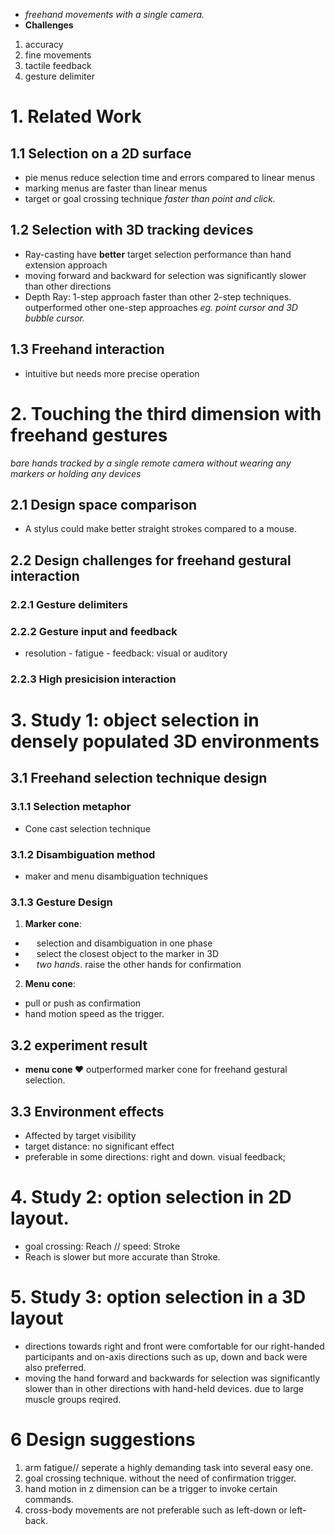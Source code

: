 - *freehand movements with a single camera.*
- **Challenges**
1. accuracy
2. fine movements
3. tactile feedback
4. gesture delimiter
# 1. Related Work
## 1.1 Selection on a 2D surface
* pie menus reduce selection time and errors compared to linear menus
* marking menus are faster than linear menus
* target or goal crossing technique  *faster than point and click.*
## 1.2 Selection with 3D tracking devices
- Ray-casting have **better** target selection performance than hand extension approach
- moving forward and backward for selection was significantly slower than other directions
- Depth Ray: 1-step approach faster than other 2-step techniques.\
outperformed other one-step approaches *eg. point cursor and 3D bubble cursor.*
## 1.3 Freehand interaction
- intuitive but needs more precise operation
# 2. Touching the third dimension with freehand gestures
*bare hands tracked by a single remote camera without wearing any markers or holding any devices*
## 2.1 Design space comparison
- A stylus could make better straight strokes compared to a mouse.
## 2.2 Design challenges for freehand gestural interaction
### 2.2.1 Gesture delimiters
### 2.2.2 Gesture input and feedback
- resolution - fatigue - feedback: visual or auditory
### 2.2.3 High presicision interaction
# 3. Study 1: object selection in densely populated 3D environments
## 3.1 Freehand selection technique design
### 3.1.1 Selection metaphor
- Cone cast selection technique
### 3.1.2 Disambiguation method
- maker and menu disambiguation techniques
### 3.1.3 Gesture Design
1. **Marker cone**:
- &ensp;&ensp; selection and disambiguation in one phase
- &ensp;&ensp; select the closest object to the marker in 3D
- &ensp;&ensp; *two hands*. raise the other hands for confirmation
2. **Menu cone**:
- pull or push as confirmation
- hand motion speed as the trigger.
## 3.2 experiment result
- **menu cone ❤️** outperformed marker cone for freehand gestural selection.
## 3.3 Environment effects
- Affected by target visibility
- target distance: no significant effect
- preferable in some directions: right and down. visual feedback;
# 4. Study 2: option selection in 2D layout.
- goal crossing: Reach // speed: Stroke
- Reach is slower but more accurate than Stroke.
# 5. Study 3: option selection in a 3D layout
- directions towards right and front were comfortable for our right-handed participants and on-axis directions such as up, down and back were also preferred. 
- moving the hand forward and backwards for selection was significantly slower than in other directions with hand-held devices. due to large muscle groups reqired.
# 6 Design suggestions
1. arm fatigue// seperate a highly demanding task into several easy one.
2. goal crossing technique. without the need of confirmation trigger.
3. hand motion in z dimension can be a trigger to invoke certain commands.
4. cross-body movements are not preferable such as left-down or left-back.
